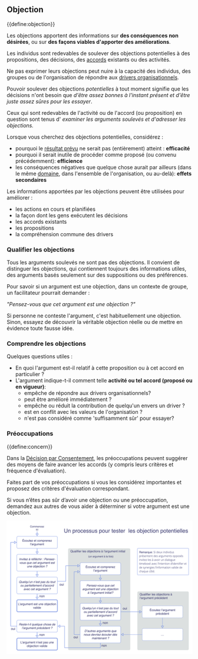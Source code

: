 ## Objection

{{define:objection}}

Les objections apportent des informations sur **des conséquences non désirées**, ou sur **des façons viables d'apporter des améliorations**.

Les individus sont redevables de soulever des objections potentielles à des propositions, des décisions, des [accords](glossary:agreement) existants ou des activités.

Ne pas exprimer leurs objections peut nuire à la capacité des individus, des groupes ou de l'organisation de répondre aux [drivers organisationnels](glossary:organizational-driver).

Pouvoir soulever des objections *potentielles* à tout moment signifie que les décisions n'ont besoin que *d'être assez bonnes à l'instant présent et d'être juste assez sûres pour les essayer*.

Ceux qui sont redevables de l'activité ou de l'accord (ou proposition) en question sont tenus d' *examiner les arguments soulevés et d'adresser les objections.*

Lorsque vous cherchez des objections potentielles, considérez :

- pourquoi le [résultat prévu](glossary:intended-outcome) ne serait pas (entièrement) atteint : **efficacité**
- pourquoi il serait inutile de procéder comme proposé (ou convenu précédemment): **efficience**
- les conséquences négatives que quelque chose aurait par ailleurs (dans le même [domaine](glossary:domain), dans l'ensemble de l'organisation, ou au-delà): **effets secondaires**

Les informations apportées par les objections peuvent être utilisées pour améliorer :

- les actions en cours et planifiées
- la façon dont les gens exécutent les décisions
- les accords existants
- les propositions
- la compréhension commune des drivers

### Qualifier les objections

Tous les arguments soulevés ne sont pas des objections. Il convient de distinguer les objections, qui contiennent toujours des informations utiles, des arguments basés seulement sur des suppositions ou des préférences.

Pour savoir si un argument est une objection, dans un contexte de groupe, un facilitateur pourrait demander :

*"Pensez-vous que cet argument est une objection ?"*

Si personne ne conteste l'argument, c'est habituellement une objection. Sinon, essayez de découvrir la véritable objection réelle ou de mettre en évidence toute fausse idée.

### Comprendre les objections

Quelques questions utiles :

- En quoi l'argument est-il relatif à cette proposition ou à cet accord en particulier ?
- L'argument indique-t-il comment telle **activité ou tel accord (proposé ou en vigueur)**: 
    - empêche de répondre aux drivers organisationnels?
    - peut être amélioré immédiatement ?
    - empêche ou réduit la contribution de quelqu'un envers un driver ?
    - est en conflit avec les valeurs de l'organisation ?
    - n'est pas considéré comme 'suffisamment sûr' pour essayer?

### Préoccupations

{{define:concern}}

Dans la [Décision par Consentement](section:consent-decision-making), les préoccupations peuvent suggérer des moyens de faire avancer les accords (y compris leurs critères et fréquence d'évaluation).

Faites part de vos préoccupations si vous les considérez importantes et proposez des critères d'évaluation correspondant.

Si vous n’êtes pas sûr d’avoir une objection ou une préoccupation, demandez aux autres de vous aider à déterminer si votre argument est une objection.

![Un processus pour qualifier une objection](img/agreements/qualify-objection-process.png)
